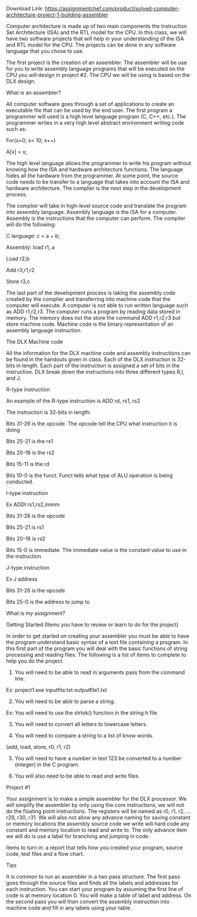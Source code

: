 Download Link: https://assignmentchef.com/product/solved-computer-architecture-project-1-building-assembler
<br>
<p class="ui header product-top-header" title="  Computer Architecture  Project 1  Building Assembler Solution">Computer architecture is made up of two main components the Instruction Set Architecture (ISA) and the RTL model for the CPU.  In this class, we will have two software projects that will help in your understanding of the ISA and RTL model for the CPU.  The projects can be done in any software language that you chose to use.

The first project is the creation of an assembler.  The assembler will be use for you to write assembly language programs that will be executed on the CPU you will design in project #2.  The CPU we will be using is based on the DLX design.

What is an assembler?

All computer software goes through a set of applications to create an executable file that can be used by the end user.  The first program a programmer will used is a high level language program (C, C++, etc.).  The programmer writes in a very high level abstract environment writing code such as:

For(x=0; x&lt; 10; x++)

A[x] = x;

The high level language allows the programmer to write his program without knowing how the ISA and hardware architecture functions.  The language hides all the hardware from the programmer.  At some point, the source code needs to be transfer to a language that takes into account the ISA and hardware architecture.  The complier is the next step in the development process.

The complier will take in high-level source code and translate the program into assembly language.  Assembly language is the ISA for a computer.  Assembly is the instructions that the computer can perform.  The compiler will do the following:

C language:  c = a + b;

Assembly:      load r1, a

Load r2,b

Add r3,r1,r2

Store r3,c

The last part of the development process is taking the assembly code created by the complier and transferring into machine code that the computer will execute.  A computer is not able to run written language such as ADD r1,r2,r3.  The computer runs a program by reading data stored in memory.  The memory does not the store the command ADD r1,r2,r3 but store machine code.  Machine code is the binary representation of an assembly language instruction.

The DLX Machine code

All the information for the DLX machine code and assembly instructions can be found in the handouts given in class. Each of the DLX instruction is 32-bits in length.  Each part of the instruction is assigned a set of bits in the instruction.  DLX break down the instructions into three different types R,I, and J.

R-type instruction

An example of the R-type instruction is ADD rd, rs1, rs2

The instruction is 32-bits in length:

Bits 31-26 is the opcode. The opcode tell the CPU what instruction it is doing

Bits 25-21 is the rs1

Bits 20-16 is the rs2

Bits 15-11 is the rd

Bits 10-0 is the funct.  Funct tells what type of ALU operation is being conducted.

I-type instruction

Ex ADDI rs1,rs2,immm

Bits 31-26 is the opcode

Bits 25-21 is rs1

Bits 20-16 is rs2

Bits 15-0 is immediate.  The immediate value is the constant value to use in the instruction

J-type instruction

Ex J address

Bits 31-26 is the opcode

Bits 25-0 is the address to jump to

What is my assignment?

Getting Started (Items you have to review or learn to do for the project)

In order to get started on creating your assembler you must be able to have the program understand basic syntax of a text file containing a program.  In this first part of the program you will deal with the basic functions of string processing and reading files.  The following is a list of items to complete to help you do the project.

1) You will need to be able to read in arguments pass from the command line.

Ex: project1.exe inputfile.txt outputfile1.txt

2) You will need to be able to parse a string.

Ex: You will need to use the strtok() function in the string.h file.

3) You will need to convert all letters to lowercase letters.

4) You will need to compare a string to a list of know words.

(add, load, store, r0, r1, r2)

5) You will need to have a number in text 123 be converted to a number (integer) in the C program.

6) You will also need to be able to read and write files.

Project #1

Your assignment is to make a simple assembler for the DLX processor.  We will simplify the assembler by only using the core instructions, we will not do the floating point instructions.  The registers will be named as r0, r1, r2, … r29, r30, r31.  We will also not allow any advance naming for saving constant or memory locations the assembly source code we write will hard code any constant and memory location to read and write to.  The only advance item we will do is use a label for branching and jumping in code.

Items to turn in: a report that tells how you created your program, source code, test files and a flow chart.

Tips

It is common to run an assembler in a two pass structure.  The first pass goes through the source files and finds all the labels and addresses for each instruction.  You can start your program by assuming the first line of code is at memory location 0.  You will make a table of label and address.  On the second pass you will then convert the assembly instruction into machine code and fill in any labels using your table.